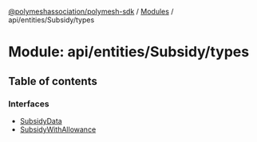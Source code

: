 [@polymeshassociation/polymesh-sdk](../README.md) / [Modules](../modules.md) / api/entities/Subsidy/types

# Module: api/entities/Subsidy/types

## Table of contents

### Interfaces

- [SubsidyData](../interfaces/api_entities_Subsidy_types.SubsidyData.md)
- [SubsidyWithAllowance](../interfaces/api_entities_Subsidy_types.SubsidyWithAllowance.md)

